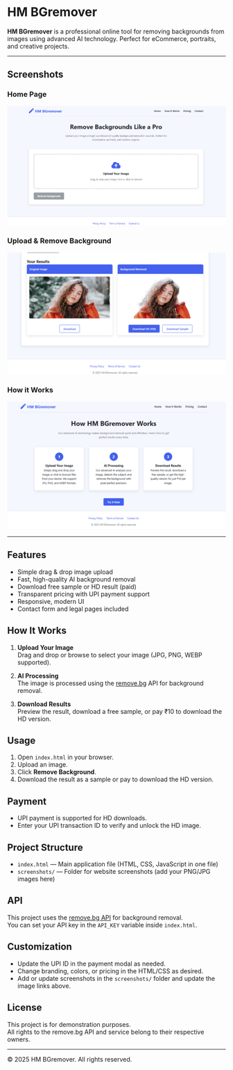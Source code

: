 # HM BGremover

**HM BGremover** is a professional online tool for removing backgrounds from images using advanced AI technology. Perfect for eCommerce, portraits, and creative projects.

---

## Screenshots

### Home Page

![Home Page](BGremover/screenshots/image1.png)
### Upload & Remove Background

![Upload & Remove Background](BGremover/screenshots/image3.png)

### How it Works

![How it Works](BGremover/screenshots/image2.png)

---

## Features

- Simple drag & drop image upload
- Fast, high-quality AI background removal
- Download free sample or HD result (paid)
- Transparent pricing with UPI payment support
- Responsive, modern UI
- Contact form and legal pages included

## How It Works

1. **Upload Your Image**  
   Drag and drop or browse to select your image (JPG, PNG, WEBP supported).

2. **AI Processing**  
   The image is processed using the [remove.bg](https://www.remove.bg/) API for background removal.

3. **Download Results**  
   Preview the result, download a free sample, or pay ₹10 to download the HD version.

## Usage

1. Open `index.html` in your browser.
2. Upload an image.
3. Click **Remove Background**.
4. Download the result as a sample or pay to download the HD version.

## Payment

- UPI payment is supported for HD downloads.
- Enter your UPI transaction ID to verify and unlock the HD image.

## Project Structure

- `index.html` — Main application file (HTML, CSS, JavaScript in one file)
- `screenshots/` — Folder for website screenshots (add your PNG/JPG images here)

## API

This project uses the [remove.bg API](https://www.remove.bg/api) for background removal.  
You can set your API key in the `API_KEY` variable inside `index.html`.

## Customization

- Update the UPI ID in the payment modal as needed.
- Change branding, colors, or pricing in the HTML/CSS as desired.
- Add or update screenshots in the `screenshots/` folder and update the image links above.

## License

This project is for demonstration purposes.  
All rights to the remove.bg API and service belong to their respective owners.

---

&copy; 2025 HM BGremover. All rights reserved.
